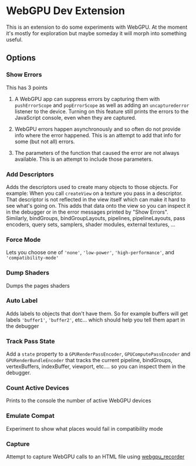 # WebGPU Dev Extension

This is an extension to do some experiments with WebGPU. At the moment it's
mostly for exploration but maybe someday it will morph into something useful.

## Options

### Show Errors

  This has 3 points

  1. A WebGPU app can suppress errors by capturing them with `pushErrorScope` and `popErrorScope`
     as well as adding an `uncapturederror` listener to the device. Turning on this feature
     still prints the errors to the JavaScript console, even when they are captured.

  2. WebGPU errors happen asynchronously and so often do not provide info where the
     error happened. This is an attempt to add that info for some (but not all) errors.

  3. The parameters of the function that caused the error are not always available.
     This is an attempt to include those parameters.

### Add Descriptors

  Adds the descriptors used to create many objects to those objects. For example:
  When you call `createView` on a texture you pass in a descriptor. That descriptor is
  not reflected in the view itself which can make it hard to see what's going on.
  This adds that data onto the view so you can inspect it in the debugger or in the
  error messages printed by "Show Errors". Similarly, bindGroups, bindGroupLayouts,
  pipelines, pipelineLayouts, pass encoders, query sets, samplers, shader modules,
  external textures, ...

### Force Mode

  Lets you choose one of `'none'`, `'low-power'`, `'high-performance'`, and `'compatibility-mode'`

### Dump Shaders

  Dumps the pages shaders

### Auto Label

  Adds labels to objects that don't have them. So for example buffers will
  get labels `'buffer1'`, `'buffer2'`, etc... which should help you tell
  them apart in the debugger

### Track Pass State

  Add a `state` property to a `GPURenderPassEncoder`, `GPUComputePassEncoder` and
  `GPURenderBundleEncoder` that tracks the current pipeline, bindGroups, vertexBuffers,
  indexBuffer, viewport, etc.... so you can inspect them in the debugger.
  
### Count Active Devices

  Prints to the console the number of active WebGPU devices

### Emulate Compat

  Experiment to show what places would fail in compatibility mode

### Capture

  Attempt to capture WebGPU calls to an HTML file using [webgpu_recorder](https://github.com/brendan-duncan/webgpu_recorder)

